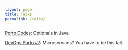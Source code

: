 ```yaml
---
layout: page
title: Talks
permalink: /talks/
---
```


[Porto Codes](https://www.meetup.com/portocodes/events/242820154/): Optionals in Java
<script async class="speakerdeck-embed" data-id="102134ce6da44d59890f05bb15cf43f4" data-ratio="1.77777777777778" src="//speakerdeck.com/assets/embed.js"></script>

[DevOps Porto #7](https://www.meetup.com/portocodes/events/242820154/): Microservices? You have to be this tall.
<script async class="speakerdeck-embed" data-id="75a3f33615384337a19d5978f7de1142" data-ratio="1.77777777777778" src="//speakerdeck.com/assets/embed.js"></script>

